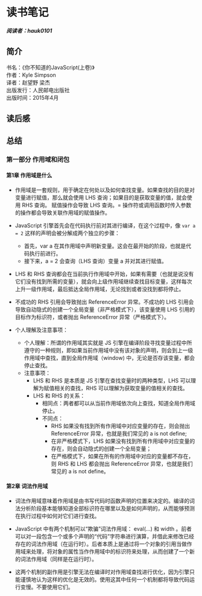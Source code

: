# 读书笔记

##### 阅读者：hauk0101

## 简介

书名：《你不知道的JavaScript(上卷)》<br/>
作者：Kyle Simpson <br/>
译者：赵望野 梁杰 <br/>
出版发行：人民邮电出版社 <br/>
出版时间：2015年4月

## 读后感

## 总结
### 第一部分 作用域和闭包
#### 第1章 作用域是什么

* 作用域是一套规则，用于确定在何处以及如何查找变量。如果查找的目的是对变量进行赋值，那么就会使用 LHS 查询；如果目的是获取变量的值，就会使用 RHS 查询。
赋值操作会导致 LHS 查询。= 操作符或调用函数时传入参数的操作都会导致关联作用域的赋值操作。

* JavaScript 引擎首先会在代码执行前对其进行编译，在这个过程中，像 `var a = 2` 这样的声明会被分解成两个独立的步骤：

    * 首先，var a 在其作用域中声明新变量。这会在最开始的阶段，也就是代码执行前进行。
    * 接下来，a = 2 会查询（LHS 查询）变量 a 并对其进行赋值。

* LHS 和 RHS 查询都会在当前执行作用域中开始，如果有需要（也就是说没有它们没有找到所需的变量），就会向上级作用域继续查找目标变量，这样每次上升一级作用域，最后抵达全局作用域，无论找到或者没找到都将停止。
* 不成功的 RHS 引用会导致抛出 ReferenceError 异常。不成功的 LHS 引用会导致自动隐式的创建一个全局变量（非严格模式下），该变量使用 LHS 引用的目标作为标识符，或者抛出 ReferenceError 异常（严格模式下）。

* 个人理解及注意事项：
    * 个人理解：所谓的作用域其实就是 JS 引擎在编译阶段寻找变量过程中所遵守的一种规则，即如果当前作用域中没有该对象的声明，则会到上一级作用域中查找，直到全局作用域（window) 中，无论是否存该变量，都会停止查找。
    * 注意事项：
        * LHS 和 RHS 是本质是 JS 引擎在查找变量时的两种类型，LHS 可以理解为赋值相关的查找，RHS 可以理解为获取变量的值相关的查找。
        * LHS 和 RHS 的关系：
            * 相同点：两者都可以从当前作用域依次向上查找，知道全局作用域停止。
            * 不同点：
                * RHS 如果没有找到所有作用域中对应变量的存在，则会抛出 ReferenceError 异常，也就是我们常见的 a is not define;
                * 在非严格模式下，LHS 如果没有找到所有作用域中对应变量的存在，则会自动隐式的创建一个全局变量；
                * 在严格模式下，如果在所有的作用域中对应的变量都不存在，则 RHS 和 LHS 都会抛出 ReferenceError 异常，也就是我们常见的 a is not define。

#### 第2章 词法作用域

* 词法作用域意味着作用域是由书写代码时函数声明的位置来决定的。编译的词法分析阶段基本能够知道全部标识符在哪里以及是如何声明的，从而能够预测在执行过程中如何对它们进行查找。

* JavaScript 中有两个机制可以“欺骗”词法作用域： eval(...) 和 width 。前者可以对一段包含一个或多个声明的“代码”字符串进行演算，并借此来修改已经存在的词法作用域（在运行时）。后者本质上是通过将一个对象的引用当做作用域来处理，将对象的属性当作作用域中的标识符来处理，从而创建了一个新的词法作用域（同样是在运行时）。

* 这两个机制的副作用是引擎无法在编译时对作用域查找进行优化，因为引擎只能谨慎地认为这样的优化是无效的。使用这其中任何一个机制都将导致代码运行变慢。不要使用它们。